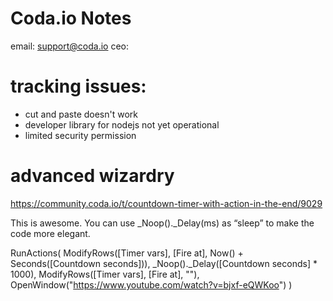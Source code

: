 # Coda.io Notes
email: support@coda.io
ceo: 

# tracking issues:
* cut and paste doesn't work
* developer library for nodejs not yet operational
* limited security permission

# advanced wizardry
https://community.coda.io/t/countdown-timer-with-action-in-the-end/9029

This is awesome. You can use _Noop()._Delay(ms) as “sleep” to make the code more elegant.

RunActions(
  ModifyRows([Timer vars], [Fire at], Now() + Seconds([Countdown seconds])),
  _Noop()._Delay([Countdown seconds] * 1000),
  ModifyRows([Timer vars], [Fire at], ""),
  OpenWindow("https://www.youtube.com/watch?v=bjxf-eQWKoo")
)


